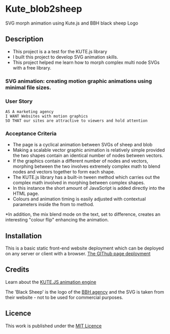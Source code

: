 # Kute_blob2sheep
SVG morph animation using Kute.js and BBH black sheep Logo
## Description

- This project is a a test for the KUTE.js library
- I built this project to develop SVG animation skills.
- This project helped me learn how to morph complex multi node SVGs with a free library.

### SVG animation: creating motion graphic animations using minimal file sizes.

### User Story

```
AS A marketing agency
I WANT Websites with motion graphics
SO THAT our sites are attractive to viewers and hold attention
```

### Acceptance Criteria

* The page is a cyclical animation between SVGs of sheep and blob
* Making a scalable vector graphic animation is relatively simple provided the two shapes contain an identical number of nodes between vectors.
* If the graphics contain a different number of nodes and vectors, morphing between the two involves extremely complex math to blend nodes and vectors together to form each shape.
* The KUTE.js library has a built-in tween method which carries out the complex math involved in morphing between complex shapes.
* In this instance the short amount of JavaScript is added directly into the HTML page.
* Colours and animation timing is easily adjusted with contextual parameters inside the from to method.

*In addition, the mix blend mode on the text, set to difference, creates an interesting "colour flip" enhancing the animation. 

## Installation

This is a basic static front-end website deployment which can be deployed on any server or client with a browser. [The GIThub page deployment](https://essexgit.github.io/WebPortfolio/)

## Credits

Learn about the [KUTE.JS animation engine](https://thednp.github.io/kute.js/)

The 'Black Sheep' is the logo of the [BBH agency](https://www.bartleboglehegarty.com/) and the SVG is taken from their website - not to be used for commercial purposes.

## Licence
This work is published under the [MIT Licence](./LICENSE)